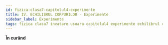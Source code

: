 ```yaml
---
id: fizica-clasa7-capitolul4-experimente
title: IV. ECHILIBRUL CORPURILOR - Experimente
sidebar_label: Experimente
tags: fizica clasa7 invatare usoara capitolul4 experimente echilibrul corpurilor
---
```


**În curând**